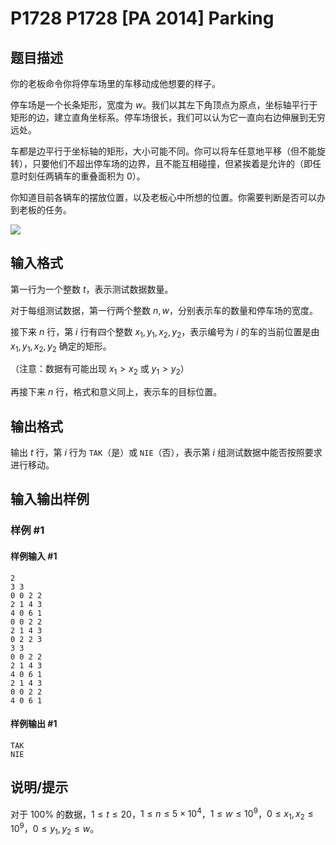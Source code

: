 # P1728 P1728 [PA 2014] Parking

## 题目描述

你的老板命令你将停车场里的车移动成他想要的样子。

停车场是一个长条矩形，宽度为 $w$。我们以其左下角顶点为原点，坐标轴平行于矩形的边，建立直角坐标系。停车场很长，我们可以认为它一直向右边伸展到无穷远处。

车都是边平行于坐标轴的矩形，大小可能不同。你可以将车任意地平移（但不能旋转），只要他们不超出停车场的边界，且不能互相碰撞，但紧挨着是允许的（即任意时刻任两辆车的重叠面积为 $0$）。

你知道目前各辆车的摆放位置，以及老板心中所想的位置。你需要判断是否可以办到老板的任务。

![](https://cdn.luogu.com.cn/upload/image_hosting/xyv3nn7o.png)

## 输入格式

第一行为一个整数 $t$，表示测试数据数量。

对于每组测试数据，第一行两个整数 $n,w$，分别表示车的数量和停车场的宽度。

接下来 $n$ 行，第 $i$ 行有四个整数 $x_1,y_1,x_2,y_2$，表示编号为 $i$ 的车的当前位置是由 $x_1,y_1,x_2,y_2$ 确定的矩形。

（注意：数据有可能出现 $x_1>x_2$ 或 $y_1>y_2$）

再接下来 $n$ 行，格式和意义同上，表示车的目标位置。

## 输出格式

输出 $t$ 行，第 $i$ 行为 `TAK`（是）或 `NIE`（否），表示第 $i$ 组测试数据中能否按照要求进行移动。

## 输入输出样例

### 样例 #1

#### 样例输入 #1

```
2
3 3
0 0 2 2
2 1 4 3
4 0 6 1
0 0 2 2
2 1 4 3
0 2 2 3
3 3
0 0 2 2
2 1 4 3
4 0 6 1
2 1 4 3
0 0 2 2
4 0 6 1
```

#### 样例输出 #1

```
TAK
NIE
```

## 说明/提示

对于 $100\%$ 的数据，$1\le t\le 20$，$1\le n\le 5\times 10^4$，$1\le w\le 10^9$，$0\le x_1,x_2\le 10^9$，$0\le y_1,y_2\le w$。
